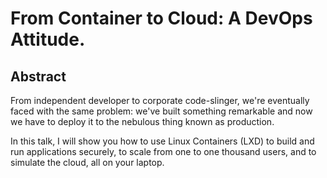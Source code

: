 # From Container to Cloud: A DevOps Attitude.

## Abstract

From independent developer to corporate code-slinger, we're eventually faced with the same problem: we've built something remarkable and now we have to deploy it to the nebulous thing known as production.

In this talk, I will show you how to use Linux Containers (LXD) to build and run applications securely, to scale from one to one thousand users, and to simulate the cloud, all on your laptop.

